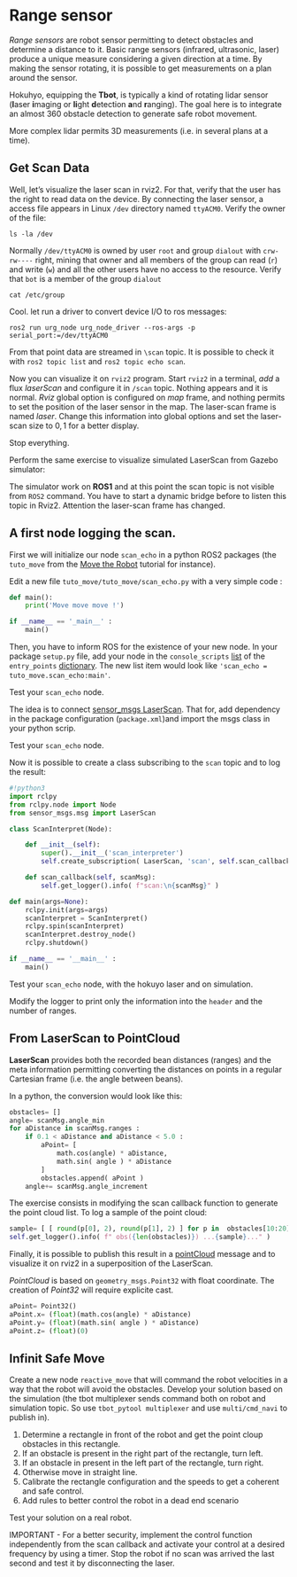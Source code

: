 # Range sensor

*Range sensors* are robot sensor permitting to detect obstacles and determine a distance to it.
Basic range sensors (infrared, ultrasonic, laser) produce a unique measure considering a given direction at a time.
By making the sensor rotating, it is possible to get measurements on a plan around the sensor.

Hokuhyo, equipping the **Tbot**, is typically a kind of rotating lidar sensor (**l**aser **i**maging or **li**ght **d**etection **a**nd **r**anging).
The goal here is to integrate an almost 360 obstacle detection to generate safe robot movement.

More complex lidar permits 3D measurements (i.e. in several plans at a time).


## Get Scan Data

Well, let’s visualize the laser scan in rviz2.
For that, verify that the user has the right to read data on the device.
By connecting the laser sensor, a access file appears in Linux `/dev` directory named `ttyACM0`.
Verify the owner of the file:

```console
ls -la /dev
```

Normally `/dev/ttyACM0` is owned by user `root` and group `dialout` with `crw-rw----` right, mining that owner and all members of the group can read (`r`) and write (`w`) and all the other users have no access to the resource.
Verify that `bot` is a member of the group `dialout`

```console
cat /etc/group
```

Cool. let run a driver to convert device I/O to ros messages:

```console
ros2 run urg_node urg_node_driver --ros-args -p serial_port:=/dev/ttyACM0
```

From that point data are streamed in `\scan` topic.
It is possible to check it with `ros2 topic list` and `ros2 topic echo scan`.

Now you can visualize it on `rviz2` program.
Start `rviz2` in a terminal, _add_ a flux _laserScan_ and configure it in `/scan` topic.
Nothing appears and it is normal.
_Rviz_ global option is configured on _map_ frame, and nothing permits to set the position of the laser sensor in the map.
The laser-scan frame is named _laser_.
Change this information into global options and set the laser-scan size to $0,1$ for a better display.

Stop everything.

Perform the same exercise to visualize simulated LaserScan from Gazebo simulator:

<!-- TODO Provide console example --->

The simulator work on __ROS1__ and at this point the scan topic is not visible from `ROS2` command.
You have to start a dynamic bridge before to listen this topic in Rviz2.
Attention the laser-scan frame has changed.


## A first node logging the scan.

First we will initialize our node `scan_echo` in a python ROS2 packages (the `tuto_move` from the [Move the Robot](tutorials/2-move.md) tutorial for instance).

Edit a new file `tuto_move/tuto_move/scan_echo.py` with a very simple code :

```python
def main():
    print('Move move move !')

if __name__ == '_main__' :
    main()
```

Then, you have to inform ROS for the existence of your new node.
In your package `setup.py` file, add your node in the `console_scripts` [list](https://www.w3schools.com/python/python_lists.asp) of the `entry_points` [dictionary](https://www.w3schools.com/python/python_dictionaries.asp).
The new list item would look like `'scan_echo = tuto_move.scan_echo:main'`.

Test your `scan_echo` node.

The idea is to connect [sensor_msgs LaserScan](https://docs.ros2.org/foxy/api/sensor_msgs/msg/LaserScan.html).
That for, add dependency in the package configuration (`package.xml`)and import the msgs class in your python scrip.

Test your `scan_echo` node.

Now it is possible to create a class subscribing to the `scan` topic and to log the result:

```python
#!python3
import rclpy
from rclpy.node import Node
from sensor_msgs.msg import LaserScan

class ScanInterpret(Node):

    def __init__(self):
        super().__init__('scan_interpreter')
        self.create_subscription( LaserScan, 'scan', self.scan_callback, 10)

    def scan_callback(self, scanMsg):
        self.get_logger().info( f"scan:\n{scanMsg}" )

def main(args=None):
    rclpy.init(args=args)
    scanInterpret = ScanInterpret()
    rclpy.spin(scanInterpret)
    scanInterpret.destroy_node()
    rclpy.shutdown()

if __name__ == '__main__' :
    main()
```

Test your `scan_echo` node, with the hokuyo laser and on simulation.

Modify the logger to print only the information into the `header` and the number of ranges.


## From LaserScan to PointCloud

**LaserScan** provides both the recorded bean distances (ranges) and the meta information permitting converting the distances on points in a regular Cartesian frame (i.e. the angle between beans).

In a python, the conversion would look like this:

```python
obstacles= []
angle= scanMsg.angle_min
for aDistance in scanMsg.ranges :
    if 0.1 < aDistance and aDistance < 5.0 :
        aPoint= [
            math.cos(angle) * aDistance,
            math.sin( angle ) * aDistance
        ]
        obstacles.append( aPoint )
    angle+= scanMsg.angle_increment
```

The exercise consists in modifying the scan callback function to generate the point cloud list.
To log a sample of the point cloud:

```python
sample= [ [ round(p[0], 2), round(p[1], 2) ] for p in  obstacles[10:20] ]
self.get_logger().info( f" obs({len(obstacles)}) ...{sample}..." )
```

Finally, it is possible to publish this result in a [pointCloud](https://docs.ros2.org/foxy/api/sensor_msgs/msg/PointCloud.html) message and to visualize it on rviz2 in a superposition of the LaserScan.

_PointCloud_ is based on `geometry_msgs.Point32` with float coordinate.
The creation of _Point32_ will require explicite cast.

```python
aPoint= Point32()
aPoint.x= (float)(math.cos(angle) * aDistance)
aPoint.y= (float)(math.sin( angle ) * aDistance)
aPoint.z= (float)(0)
```

## Infinit Safe Move

Create a new node `reactive_move` that will command the robot velocities in a way that the robot will avoid the obstacles.
Develop your solution based on the simulation (the tbot multiplexer sends command both on robot and simulation topic. So use `tbot_pytool multiplexer` and use `multi/cmd_navi` to publish in).

1. Determine a rectangle in front of the robot and get the point cloup obstacles in this rectangle.
2. If an obstacle is present in the right part of the rectangle, turn left.
3. If an obstacle in present in the left part of the rectangle, turn right.
4. Otherwise move in straight line.
5. Calibrate the rectangle configuration and the speeds to get a coherent and safe control.
6. Add rules to better control the robot in a dead end scenario

Test your solution on a real robot.

IMPORTANT - For a better security, implement the control function independently from the scan callback and activate your control at a desired frequency by using a timer.
Stop the robot if no scan was arrived the last second and test it by disconnecting the laser.
